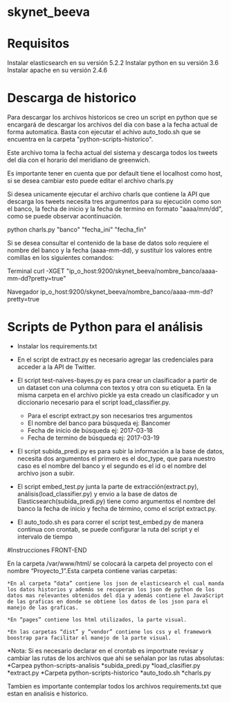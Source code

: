 # skynet_beeva


# Requisitos

Instalar elasticsearch en su versión 5.2.2
Instalar python en su versión 3.6
Instalar apache en su versión 2.4.6


# Descarga de historico

Para descargar los archivos historicos se creo un script en python que se encargará de descargar los archivos
del dia con base a la fecha actual de forma automatica. Basta con ejecutar el achivo auto_todo.sh que se 
encuentra en la carpeta "python-scripts-historico".

Este archivo toma la fecha actual del sistema y descarga todos los tweets del día con el horario del 
meridiano de greenwich.

Es importante tener en cuenta que por default tiene el localhost como host, si se desea cambiar esto puede editar
el archivo charls.py

Si desea unicamente ejecutar el archivo charls que contiene la API que descarga los tweets necesita tres argumentos 
para su ejecución como son el banco, la fecha de inicio y la fecha de termino en formato "aaaa/mm/dd", como se 
puede observar acontinuación.

python charls.py "banco" "fecha_ini" "fecha_fin"

Si se desea consultar el contenido de la base de datos solo requiere el nombre del banco y la fecha (aaaa-mm-dd), y 
sustituir los valores entre comillas en los siguientes comandos:

Terminal
curl -XGET "ip_o_host:9200/skynet_beeva/nombre_banco/aaaa-mm-dd?pretty=true"

Navegador
ip_o_host:9200/skynet_beeva/nombre_banco/aaaa-mm-dd?pretty=true

# Scripts de Python para el análisis

* Instalar los requirements.txt

* En el script de extract.py es necesario agregar las credenciales para acceder a la API de Twitter. 

* El script test-naives-bayes.py es para crear un clasificador a partir de un dataset con una columna con textos y otra con su etiqueta. En la misma carpeta en el archivo pickle ya esta creado un clasificador y un diccionario necesario para el script load_classifier.py.

	* Para el escript extract.py son necesarios tres argumentos
	* El nombre del banco para búsqueda ej: Bancomer
	* Fecha de inicio de búsqueda ej: 2017-03-18
	* Fecha de termino de búsqueda ej: 2017-03-19

* El script subida_predi.py es para subir la información a la base de datos, necesita dos argumentos el primero es el doc_type, que para nuestro caso es el nombre del banco y el segundo es el id o el nombre del archivo json a subir.

* El script embed_test.py junta la parte de extracción(extract.py), análisis(load_classifier.py) y envio a la base de datos de Elasticsearch(subida_predi.py) tiene como argumentos el nombre del banco la fecha de inicio y fecha de término, como el script extract.py.

* El auto_todo.sh es para correr el script test_embed.py de manera continua con crontab, se puede configurar la ruta del script y el intervalo de tiempo


#Instrucciones FRONT-END

En la carpeta /var/www/html/ se colocará la carpeta del proyecto con el nombre “Proyecto_1”.Esta carpeta contiene varias carpetas:

    *En al carpeta “data” contiene los json de elasticsearch el cual manda los datos historios y además se recuperan los json de python de los datos mas relevantes obtenidos del día y además contiene el JavaScript de las graficas en donde se obtiene los datos de los json para el manejo de las graficas.

    *En “pages” contiene los html utilizados, la parte visual.

    *En las carpetas “dist” y “vendor” contiene los css y el framework boostrap para facilitar el manejo de la parte visual.



*Nota: Si es necesario declarar en el crontab es importnate revisar y cambiar las rutas de los archivos que ahi se señalan por
  las rutas absolutas:
  *Carpea python-scripts-analisis
    *subida_predi.py
    *load_clasifier.py
    *extract.py
  *Carpeta python-scripts-historico
    *auto_todo.sh
    *charls.py
    
Tambien es importante contemplar todos los archivos requirements.txt que estan en analisis e historico.
  
